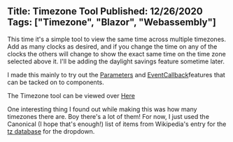 Title: Timezone Tool 
Published: 12/26/2020
Tags: ["Timezone", "Blazor", "Webassembly"]
---
This time it's a simple tool to view the same time across multiple timezones. Add as many clocks as desired, and if you change the time on any of the clocks the others will change to show the exact same time on the time zone selected above it. I'll be adding the daylight savings feature sometime later.

I made this mainly to try out the [Parameters](https://docs.microsoft.com/en-us/aspnet/core/blazor/components/cascading-values-and-parameters?view=aspnetcore-5.0) and [EventCallback](https://docs.microsoft.com/en-us/aspnet/core/blazor/components/event-handling?view=aspnetcore-5.0#eventcallback)features that can be tacked on to components.

The Timezone tool can be viewed over [Here](https://www.roman015.com/TimezoneTool)

One interesting thing I found out while making this was how many timezones there are. Boy there's a lot of them! For now, I just used the Canonical (I hope that's enough!) list of items from Wikipedia's entry for the [tz database](https://en.wikipedia.org/wiki/List_of_tz_database_time_zones) for the dropdown.